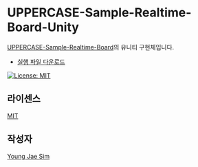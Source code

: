 # UPPERCASE-Sample-Realtime-Board-Unity
[UPPERCASE-Sample-Realtime-Board](https://github.com/Hanul/UPPERCASE-Sample-Realtime-Board)의 유니티 구현체입니다.

* [실행 파일 다운로드](httpshttps://github.com/Hanul/UPPERCASE-Sample-Realtime-Board-Unity/releases/download/v1.0/RealtimeBoard.zip)

[![License: MIT](https://img.shields.io/badge/License-MIT-blue.svg)](https://opensource.org/licenses/MIT)

## 라이센스
[MIT](LICENSE)

## 작성자
[Young Jae Sim](https://github.com/Hanul)